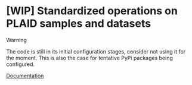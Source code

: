 
# [WIP] Standardized operations on PLAID samples and datasets

> [!WARNING]
> The code is still in its initial configuration stages, consider not using it for the moment. This is also the case for tentative PyPi packages being configured.


[Documentation](https://plaid-ops.readthedocs.io/en/latest/)